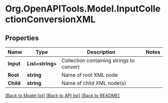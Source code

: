 # Org.OpenAPITools.Model.InputCollectionConversionXML
## Properties

Name | Type | Description | Notes
------------ | ------------- | ------------- | -------------
**Input** | **List&lt;string&gt;** | Collection containing strings to convert | 
**Root** | **string** | Name of root XML node | 
**Child** | **string** | Name of child XML node(s) | 

[[Back to Model list]](../README.md#documentation-for-models) [[Back to API list]](../README.md#documentation-for-api-endpoints) [[Back to README]](../README.md)

